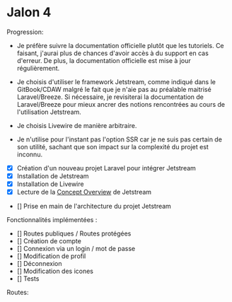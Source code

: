 
# Jalon 4

<description>

Progression:

- Je préfère suivre la documentation officielle plutôt que les tutoriels. Ce faisant, j'aurai plus de chances d'avoir accès à du support en cas d'erreur. 
De plus, la documentation officielle est mise à jour régulièrement.

- Je choisis d'utiliser le framework Jetstream, comme indiqué dans le GitBook/CDAW malgré le fait que je n'aie pas au préalable maitrisé Laravel/Breeze. Si nécessaire, 
je revisiterai la documentation de Laravel/Breeze pour mieux ancrer des notions rencontrées au cours de l'utilisation Jetstream.
- Je choisis Livewire de manière arbitraire.
- Je n'utilise pour l'instant pas l'option SSR car je ne suis pas certain de son utilité, sachant que son impact sur la complexité du projet est inconnu. 

- [x] Création d'un nouveau projet Laravel pour intégrer Jetstream
- [x] Installation de Jetstream
- [x] Installation de Livewire
- [x] Lecture de la [Concept Overview](https://jetstream.laravel.com/2.x/concept-overview.html) de Jetstream
- [] Prise en main de l'architecture du projet Jetstream


Fonctionnalités implémentées :

- [] Routes publiques / Routes protégées
- [] Création de compte
- [] Connexion via un login / mot de passe
- [] Modification de profil
- [] Déconnexion
- [] Modification des icones 
- [] Tests


Routes:

